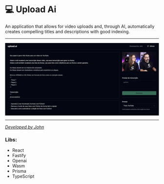 # 💻 Upload Ai

An application that allows for video uploads and, through AI, automatically creates compelling titles and descriptions with good indexing.

---

 <img align="center" src="./uploadai-front/public/upload-ai-print.png" alt="banner"/>
  </a>

---

<a href="https://www.linkedin.com/in/jovimoura10/" target="_blank" align="left" style="font-style: italic;">
  Developed by John
</a>

<!--START_SECTION:footer-->
### Libs:

<ul>
    <li>React</li>
    <li>Fastify</li>
    <li>Openai</li>
    <li>Wasm</li>
    <li>Prisma</li>
    <li>TypeScript</li>
</ul>

<!--END_SECTION:footer-->
